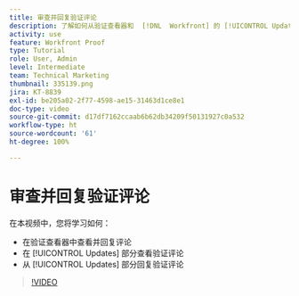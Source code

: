 ```yaml
---
title: 审查并回复验证评论
description: 了解如何从验证查看器和  [!DNL  Workfront] 的 [!UICONTROL Updates] 部分查看和回复验证评论。
activity: use
feature: Workfront Proof
type: Tutorial
role: User, Admin
level: Intermediate
team: Technical Marketing
thumbnail: 335139.png
jira: KT-8839
exl-id: be205a02-2f77-4598-ae15-31463d1ce8e1
doc-type: video
source-git-commit: d17df7162ccaab6b62db34209f50131927c0a532
workflow-type: ht
source-wordcount: '61'
ht-degree: 100%

---
```


# 审查并回复验证评论

在本视频中，您将学习如何：

* 在验证查看器中查看并回复评论
* 在 [!UICONTROL Updates] 部分查看验证评论
* 从 [!UICONTROL Updates] 部分回复验证评论

>[!VIDEO](https://video.tv.adobe.com/v/3438663/?quality=12&learn=on&enablevpops&captions=chi_hans)
